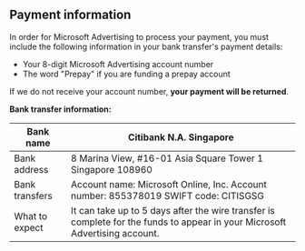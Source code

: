 ## Payment information

In order for Microsoft Advertising to process your payment, you must include the following information in your bank transfer's payment details:
- Your 8-digit Microsoft Advertising account number
- The word "Prepay" if you are funding a prepay account

If we do not receive your account number, **your payment will be returned**.

**Bank transfer information:**

|Bank name|Citibank N.A. Singapore|
|---|---|
|Bank address|8 Marina View, #16-01         Asia Square Tower 1         Singapore 108960|
|Bank transfers|Account name: Microsoft Online, Inc. 			  Account number: 855378019 			  SWIFT code: CITISGSG |
|What to expect|It can take up to 5 days after the wire transfer is complete for the funds to appear in your Microsoft Advertising account.|


